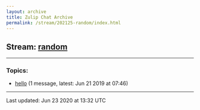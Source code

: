 ```yaml
---
layout: archive
title: Zulip Chat Archive
permalink: /stream/202125-random/index.html
---
```


## Stream: [random](https://claire4ai.github.io/archive/stream/202125-random/index.html)
---

### Topics:

* [hello](topic/hello.html) (1 message, latest: Jun 21 2019 at 07:46)

<hr><p>Last updated: Jun 23 2020 at 13:32 UTC</p>
